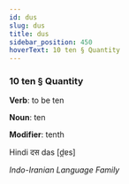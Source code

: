 ```yaml
---
id: dus
slug: dus
title: dus
sidebar_position: 450
hoverText: 10 ten § Quantity
---
```


### 10 ten § Quantity

**Verb**: to be ten

**Noun**: ten

**Modifier**: tenth

Hindi दस das [d̪ɐs]

*Indo-Iranian Language Family*